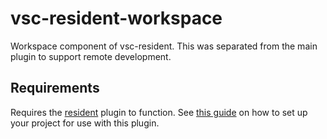 # vsc-resident-workspace

Workspace component of vsc-resident.
This was separated from the main plugin to support remote development.

## Requirements

Requires the [resident](https://marketplace.visualstudio.com/items?itemName=wouterdek.vsc-resident) plugin to function.
See [this guide](https://chromium.github.io/vs-chromium/#getting-started-project-file) on how to set up your project for use with this plugin.